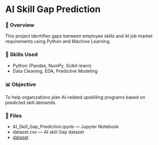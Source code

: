 # AI Skill Gap Prediction

### 📌 Overview
This project identifies gaps between employee skills and AI job market requirements using Python and Machine Learning.

### 🧠 Skills Used
- Python (Pandas, NumPy, Scikit-learn)
- Data Cleaning, EDA, Predictive Modeling

### 📊 Objective
To help organizations plan AI-related upskilling programs based on predicted skill demands.

### 📁 Files
- AI_Skill_Gap_Prediction.ipynb — Jupyter Notebook
- dataset.csv — AI skill Gap dataset
- <a href="https://github.com/VimalKumar-03/employee-productivity-stress-analysis/blob/main/Employee-productivity-dataset.csv">dataset</a>

